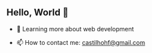 ## Hello, World :metal: 

- :hammer: Learning more about web development

- :mailbox: How to contact me: castilhohf@gmail.com

<!--
**higorcastilho/higorcastilho** is a ✨ _special_ ✨ repository because its `README.md` (this file) appears on your GitHub profile.

